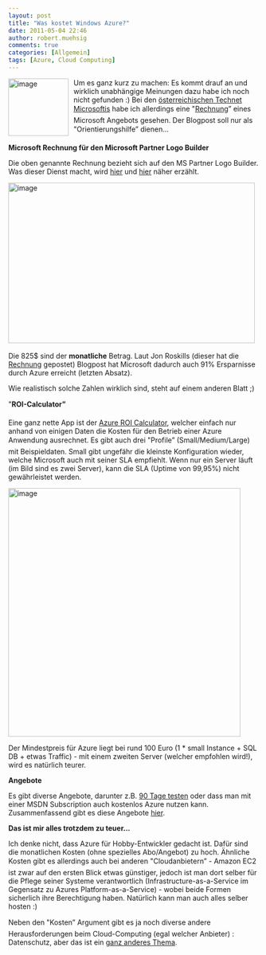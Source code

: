 ```yaml
---
layout: post
title: "Was kostet Windows Azure?"
date: 2011-05-04 22:46
author: robert.muehsig
comments: true
categories: [Allgemein]
tags: [Azure, Cloud Computing]
---
```

<p><img style="border-bottom: 0px; border-left: 0px; margin: 0px 10px 0px 0px; display: inline; border-top: 0px; border-right: 0px" title="image" border="0" alt="image" align="left" src="{{BASE_PATH}}/assets/wp-images/image_thumb454.png" width="121" height="115" /></p>  <p>Um es ganz kurz zu machen: Es kommt drauf an und wirklich unabhängige Meinungen dazu habe ich noch nicht gefunden :) Bei den <a href="http://blogs.technet.com/b/austria/archive/2011/04/30/so-teuer-ist-windows-azure.aspx">österreichischen Technet Microsoftis</a> habe ich allerdings eine "<a href="http://microsoftpartnernetwork.com/PartnerPerspective/Permalink/33#fbid=WIPWcUtDMf2">Rechnung</a>” eines Microsoft Angebots gesehen. Der Blogpost soll nur als "Orientierungshilfe” dienen...</p> <!--more-->  <p><strong>Microsoft Rechnung für den Microsoft Partner Logo Builder</strong></p>  <p>Die oben genannte Rechnung bezieht sich auf den MS Partner Logo Builder. Was dieser Dienst macht, wird <a href="http://blogs.technet.com/b/austria/archive/2011/04/30/so-teuer-ist-windows-azure.aspx">hier</a> und <a href="http://microsoftpartnernetwork.com/PartnerPerspective/Permalink/33#fbid=WIPWcUtDMf2">hier</a> näher erzählt.</p>  <p><a href="{{BASE_PATH}}/assets/wp-images/image1273.png"><img style="border-bottom: 0px; border-left: 0px; display: inline; border-top: 0px; border-right: 0px" title="image" border="0" alt="image" src="{{BASE_PATH}}/assets/wp-images/image_thumb455.png" width="495" height="322" /></a>&#160;</p>  <p>Die 825$ sind der <strong>monatliche</strong> Betrag. Laut Jon Roskills (dieser hat die <a href="http://microsoftpartnernetwork.com/PartnerPerspective/Permalink/33#fbid=WIPWcUtDMf2">Rechnung</a> gepostet) Blogpost hat Microsoft dadurch auch 91% Ersparnisse durch Azure erreicht (letzten Absatz). </p>  <p>Wie realistisch solche Zahlen wirklich sind, steht auf einem anderen Blatt ;)</p>  <p>"<strong>ROI-Calculator”</strong></p>  <p>Eine ganz nette App ist der <a href="http://azureroi.cloudapp.net/">Azure ROI Calculator</a>, welcher einfach nur anhand von einigen Daten die Kosten für den Betrieb einer Azure Anwendung ausrechnet. Es gibt auch drei "Profile” (Small/Medium/Large) mit Beispieldaten. Small gibt ungefähr die kleinste Konfiguration wieder, welche Microsoft auch mit seiner SLA empfiehlt. Wenn nur ein Server läuft (im Bild sind es zwei Server), kann die SLA (Uptime von 99,95%) nicht gewährleistet werden.</p>  <p><a href="{{BASE_PATH}}/assets/wp-images/image1274.png"><img style="border-bottom: 0px; border-left: 0px; display: inline; border-top: 0px; border-right: 0px" title="image" border="0" alt="image" src="{{BASE_PATH}}/assets/wp-images/image_thumb456.png" width="466" height="499" /></a> </p>  <p>Der Mindestpreis für Azure liegt bei rund 100 Euro (1 * small Instance + SQL DB + etwas Traffic) - mit einem zweiten Server (welcher empfohlen wird!), wird es natürlich teurer.</p>  <p><strong>Angebote</strong></p>  <p>Es gibt diverse Angebote, darunter z.B. <a href="http://code-inside.de/blog/2011/04/29/windows-azure-90-tage-kostenlos-testen/">90 Tage testen</a> oder dass man mit einer MSDN Subscription auch kostenlos Azure nutzen kann. Zusammenfassend gibt es diese Angebote <a href="http://www.microsoft.com/windowsazure/offers/">hier</a>.</p>  <p><strong>Das ist mir alles trotzdem zu teuer...</strong></p>  <p>Ich denke nicht, dass Azure für Hobby-Entwickler gedacht ist. Dafür sind die monatlichen Kosten (ohne spezielles Abo/Angebot) zu hoch. Ähnliche Kosten gibt es allerdings auch bei anderen "Cloudanbietern” - Amazon EC2 ist zwar auf den ersten Blick etwas günstiger, jedoch ist man dort selber für die Pflege seiner Systeme verantwortlich (Infrastructure-as-a-Service im Gegensatz zu Azures Platform-as-a-Service) - wobei beide Formen sicherlich ihre Berechtigung haben. Natürlich kann man auch alles selber hosten :)</p>  <p>Neben den "Kosten” Argument gibt es ja noch diverse andere Herausforderungen beim Cloud-Computing (egal welcher Anbieter) : Datenschutz, aber das ist ein <a href="http://code-inside.de/blog/2010/08/05/europische-data-center-von-microsoft-co-vs-us-patriot-act/">ganz anderes Thema</a>.</p>

